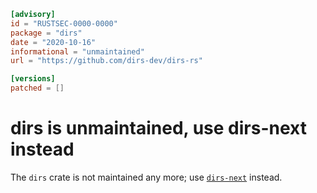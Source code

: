 ```toml
[advisory]
id = "RUSTSEC-0000-0000"
package = "dirs"
date = "2020-10-16"
informational = "unmaintained"
url = "https://github.com/dirs-dev/dirs-rs"

[versions]
patched = []
```

# dirs is unmaintained, use dirs-next instead

The `dirs` crate is not maintained any more;
use [`dirs-next`](https://crates.io/crates/dirs-next) instead.
